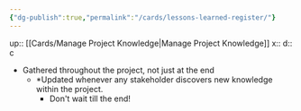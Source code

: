 ```yaml
---
{"dg-publish":true,"permalink":"/cards/lessons-learned-register/"}
---
```


up:: [[Cards/Manage Project Knowledge\|Manage Project Knowledge]] 
x:: 
d:: c

- Gathered throughout the project, not just at the end
	- *Updated whenever any stakeholder discovers new knowledge within the project.
		- Don't wait till the end! 